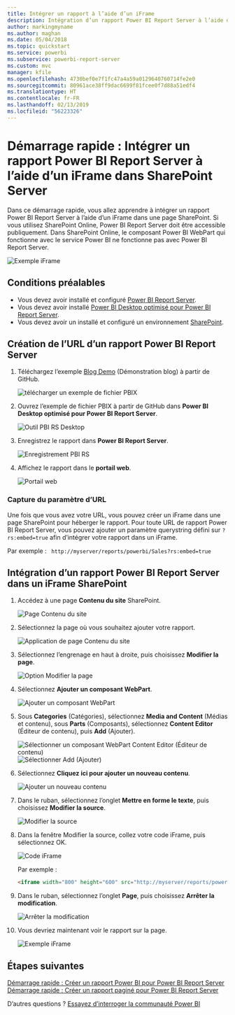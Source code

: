 ```yaml
---
title: Intégrer un rapport à l’aide d’un iFrame
description: Intégration d’un rapport Power BI Report Server à l’aide d’un iFrame dans SharePoint Server
author: markingmyname
ms.author: maghan
ms.date: 05/04/2018
ms.topic: quickstart
ms.service: powerbi
ms.subservice: powerbi-report-server
ms.custom: mvc
manager: kfile
ms.openlocfilehash: 4730bef0e7f1fc47a4a59a0129640760714fe2e0
ms.sourcegitcommit: 80961ace38ff9dac6699f81fcee0f7d88a51edf4
ms.translationtype: HT
ms.contentlocale: fr-FR
ms.lasthandoff: 02/13/2019
ms.locfileid: "56223326"
---
```

# <a name="quickstart-embed-a-power-bi-report-server-report-using-an-iframe-in-sharepoint-server"></a>Démarrage rapide : Intégrer un rapport Power BI Report Server à l’aide d’un iFrame dans SharePoint Server

Dans ce démarrage rapide, vous allez apprendre à intégrer un rapport Power BI Report Server à l’aide d’un iFrame dans une page SharePoint. Si vous utilisez SharePoint Online, Power BI Report Server doit être accessible publiquement. Dans SharePoint Online, le composant Power BI WebPart qui fonctionne avec le service Power BI ne fonctionne pas avec Power BI Report Server. 

![Exemple iFrame](media/quickstart-embed/quickstart_embed_01.png)
## <a name="prerequisites"></a>Conditions préalables
* Vous devez avoir installé et configuré [Power BI Report Server](https://powerbi.microsoft.com/report-server/).
* Vous devez avoir installé [Power BI Desktop optimisé pour Power BI Report Server](install-powerbi-desktop.md).
* Vous devez avoir un installé et configuré un environnement [SharePoint](https://docs.microsoft.com/sharepoint/install/install).

## <a name="creating-the-power-bi-report-server-report-url"></a>Création de l’URL d’un rapport Power BI Report Server

1. Téléchargez l’exemple [Blog Demo](https://github.com/Microsoft/powerbi-desktop-samples) (Démonstration blog) à partir de GitHub.

    ![télécharger un exemple de fichier PBIX](media/quickstart-embed/quickstart_embed_14.png)

2. Ouvrez l’exemple de fichier PBIX à partir de GitHub dans **Power BI Desktop optimisé pour Power BI Report Server**.

    ![Outil PBI RS Desktop](media/quickstart-embed/quickstart_embed_02.png)

3. Enregistrez le rapport dans **Power BI Report Server**. 

    ![Enregistrement PBI RS](media/quickstart-embed/quickstart_embed_03.png)

4. Affichez le rapport dans le **portail web**.

    ![Portail web](media/quickstart-embed/quickstart_embed_04.png)

### <a name="capturing-the-url-parameter"></a>Capture du paramètre d’URL

Une fois que vous avez votre URL, vous pouvez créer un iFrame dans une page SharePoint pour héberger le rapport. Pour toute URL de rapport Power BI Report Server, vous pouvez ajouter un paramètre querystring défini sur `?rs:embed=true` afin d’intégrer votre rapport dans un iFrame. 

   Par exemple :
    ``` 
    http://myserver/reports/powerbi/Sales?rs:embed=true
    ```
## <a name="embedding-a-power-bi-report-server-report-in-a-sharepoint-iframe"></a>Intégration d’un rapport Power BI Report Server dans un iFrame SharePoint

1. Accédez à une page **Contenu du site** SharePoint.

    ![Page Contenu du site](media/quickstart-embed/quickstart_embed_05.png)

2. Sélectionnez la page où vous souhaitez ajouter votre rapport.

    ![Application de page Contenu du site](media/quickstart-embed/quickstart_embed_06.png)

3. Sélectionnez l’engrenage en haut à droite, puis choisissez **Modifier la page**.

    ![Option Modifier la page](media/quickstart-embed/quickstart_embed_07.png)

4. Sélectionnez **Ajouter un composant WebPart**.

    ![Ajouter un composant WebPart](media/quickstart-embed/quickstart_embed_08.png)

5. Sous **Categories** (Catégories), sélectionnez **Media and Content** (Médias et contenu), sous **Parts** (Composants), sélectionnez **Content Editor** (Éditeur de contenu), puis **Add** (Ajouter).

    ![Sélectionner un composant WebPart Content Editor (Éditeur de contenu)](media/quickstart-embed/quickstart_embed_09.png) ![Sélectionner Add (Ajouter)](media/quickstart-embed/quickstart_embed_091.png)

6. Sélectionnez **Cliquez ici pour ajouter un nouveau contenu**.

    ![Ajouter un nouveau contenu](media/quickstart-embed/quickstart_embed_10.png)

7. Dans le ruban, sélectionnez l’onglet **Mettre en forme le texte**, puis choisissez **Modifier la source**.

     ![Modifier la source](media/quickstart-embed/quickstart_embed_11.png)

8. Dans la fenêtre Modifier la source, collez votre code iFrame, puis sélectionnez OK.

    ![Code iFrame](media/quickstart-embed/quickstart_embed_12.png)

     Par exemple :
     ```html
     <iframe width="800" height="600" src="http://myserver/reports/powerbi/Sales?rs:embed=true" frameborder="0" allowFullScreen="true"></iframe>
     ```

9. Dans le ruban, sélectionnez l’onglet **Page**, puis choisissez **Arrêter la modification**.

    ![Arrêter la modification](media/quickstart-embed/quickstart_embed_13.png)

10. Vous devriez maintenant voir le rapport sur la page.

    ![Exemple iFrame](media/quickstart-embed/quickstart_embed_01.png)

## <a name="next-steps"></a>Étapes suivantes

[Démarrage rapide : Créer un rapport Power BI pour Power BI Report Server](quickstart-create-powerbi-report.md)  
[Démarrage rapide : Créer un rapport paginé pour Power BI Report Server](quickstart-create-paginated-report.md)  

D’autres questions ? [Essayez d’interroger la communauté Power BI](https://community.powerbi.com/) 